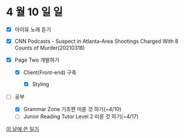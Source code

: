# 4 월 10 일 일

- [x] 아이유 노래 듣기

- [x] CNN Podcasts - Suspect in Atlanta-Area Shootings Charged With 8 Counts of Murder(20210318)

- [x] Page Two 개발하기

  - [x] Client(Front-end) 구축

    - [x] Styling

- [ ] 공부

  - [x] Grammar Zone 기초편 미룬 것 하기(~4/10)
  - [ ] Junior Reading Tutor Level 2 미룬 것 하기(~4/17)

[이 날에 쓴 일기](../../../diary/2022/4/10.md)
